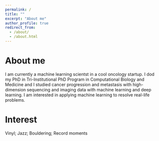 ```yaml
---
permalink: /
title: ""
excerpt: "About me"
author_profile: true
redirect_from: 
  - /about/
  - /about.html
---
```


About me
======
I am currently a machine learning scientst in a cool oncology startup. I dod my PhD in Tri-Institutional PhD Program in Computational Biology and Medicine and I studied cancer progression and metastasis with high-dimension sequencing and imaging data with machine learning and deep learning. I am interested in applying machine learning to resolve real-life problems. 


Interest
======
Vinyl; Jazz; Bouldering; Record moments
